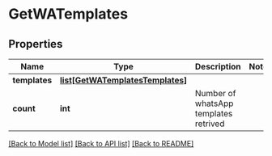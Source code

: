 # GetWATemplates

## Properties
Name | Type | Description | Notes
------------ | ------------- | ------------- | -------------
**templates** | [**list[GetWATemplatesTemplates]**](GetWATemplatesTemplates.md) |  | 
**count** | **int** | Number of whatsApp templates retrived | 

[[Back to Model list]](../README.md#documentation-for-models) [[Back to API list]](../README.md#documentation-for-api-endpoints) [[Back to README]](../README.md)


